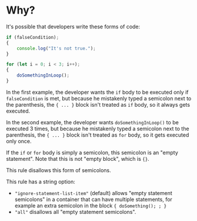 # Why?

It's possible that developers write these forms of code:

```js
if (falseCondition);
{
    console.log("It's not true.");
}
```

```js
for (let i = 0; i < 3; i++);
{
    doSomethingInLoop();
}
```

In the first example, the developer wants the `if` body to be executed only if `falseCondition` is met, but because he mistakenly typed a semicolon next to the parenthesis, the `{ ... }` block isn't treated as `if` body, so it always gets executed.

In the second example, the developer wants `doSomethingInLoop()` to be executed 3 times, but because he mistakenly typed a semicolon next to the parenthesis, the `{ ... }` block isn't treated as `for` body, so it gets executed only once.

If the `if` or `for` body is simply a semicolon, this semicolon is an "empty statement". Note that this is not "empty block", which is `{}`.

This rule disallows this form of semicolons.

This rule has a string option:

- `"ignore-statement-list-item"` (default) allows "empty statement semicolons" in a container that can have multiple statements, for example an extra semicolon in the block `{ doSomething(); ; }`
- `"all"` disallows all "empty statement semicolons".
